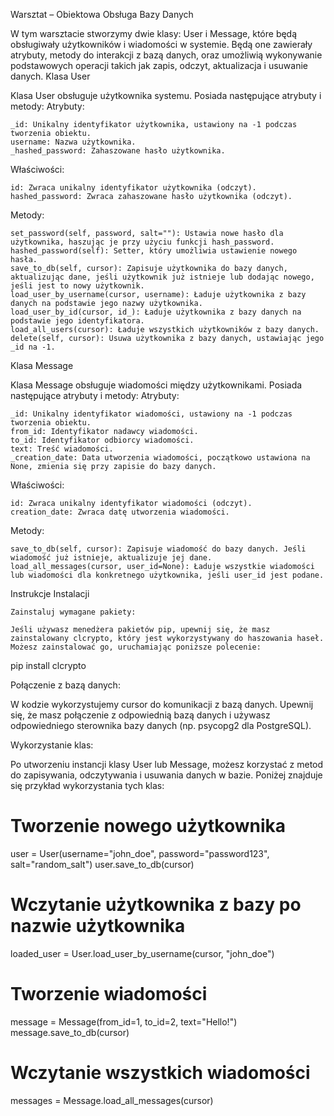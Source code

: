 Warsztat – Obiektowa Obsługa Bazy Danych

W tym warsztacie stworzymy dwie klasy: User i Message, które będą obsługiwały użytkowników i wiadomości w systemie. Będą one zawierały atrybuty, metody do interakcji z bazą danych, oraz umożliwią wykonywanie podstawowych operacji takich jak zapis, odczyt, aktualizacja i usuwanie danych.
Klasa User

Klasa User obsługuje użytkownika systemu. Posiada następujące atrybuty i metody:
Atrybuty:

    _id: Unikalny identyfikator użytkownika, ustawiony na -1 podczas tworzenia obiektu.
    username: Nazwa użytkownika.
    _hashed_password: Zahaszowane hasło użytkownika.

Właściwości:

    id: Zwraca unikalny identyfikator użytkownika (odczyt).
    hashed_password: Zwraca zahaszowane hasło użytkownika (odczyt).

Metody:

    set_password(self, password, salt=""): Ustawia nowe hasło dla użytkownika, haszując je przy użyciu funkcji hash_password.
    hashed_password(self): Setter, który umożliwia ustawienie nowego hasła.
    save_to_db(self, cursor): Zapisuje użytkownika do bazy danych, aktualizując dane, jeśli użytkownik już istnieje lub dodając nowego, jeśli jest to nowy użytkownik.
    load_user_by_username(cursor, username): Ładuje użytkownika z bazy danych na podstawie jego nazwy użytkownika.
    load_user_by_id(cursor, id_): Ładuje użytkownika z bazy danych na podstawie jego identyfikatora.
    load_all_users(cursor): Ładuje wszystkich użytkowników z bazy danych.
    delete(self, cursor): Usuwa użytkownika z bazy danych, ustawiając jego _id na -1.

Klasa Message

Klasa Message obsługuje wiadomości między użytkownikami. Posiada następujące atrybuty i metody:
Atrybuty:

    _id: Unikalny identyfikator wiadomości, ustawiony na -1 podczas tworzenia obiektu.
    from_id: Identyfikator nadawcy wiadomości.
    to_id: Identyfikator odbiorcy wiadomości.
    text: Treść wiadomości.
    _creation_date: Data utworzenia wiadomości, początkowo ustawiona na None, zmienia się przy zapisie do bazy danych.

Właściwości:

    id: Zwraca unikalny identyfikator wiadomości (odczyt).
    creation_date: Zwraca datę utworzenia wiadomości.

Metody:

    save_to_db(self, cursor): Zapisuje wiadomość do bazy danych. Jeśli wiadomość już istnieje, aktualizuje jej dane.
    load_all_messages(cursor, user_id=None): Ładuje wszystkie wiadomości lub wiadomości dla konkretnego użytkownika, jeśli user_id jest podane.

Instrukcje Instalacji

    Zainstaluj wymagane pakiety:

    Jeśli używasz menedżera pakietów pip, upewnij się, że masz zainstalowany clcrypto, który jest wykorzystywany do haszowania haseł. Możesz zainstalować go, uruchamiając poniższe polecenie:

pip install clcrypto

Połączenie z bazą danych:

W kodzie wykorzystujemy cursor do komunikacji z bazą danych. Upewnij się, że masz połączenie z odpowiednią bazą danych i używasz odpowiedniego sterownika bazy danych (np. psycopg2 dla PostgreSQL).

Wykorzystanie klas:

Po utworzeniu instancji klasy User lub Message, możesz korzystać z metod do zapisywania, odczytywania i usuwania danych w bazie. Poniżej znajduje się przykład wykorzystania tych klas:

# Tworzenie nowego użytkownika
user = User(username="john_doe", password="password123", salt="random_salt")
user.save_to_db(cursor)

# Wczytanie użytkownika z bazy po nazwie użytkownika
loaded_user = User.load_user_by_username(cursor, "john_doe")

# Tworzenie wiadomości
message = Message(from_id=1, to_id=2, text="Hello!")
message.save_to_db(cursor)

# Wczytanie wszystkich wiadomości
messages = Message.load_all_messages(cursor)
